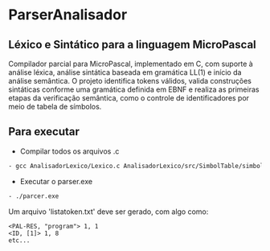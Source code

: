 # ParserAnalisador
## Léxico e Sintático para a linguagem MicroPascal

Compilador parcial para MicroPascal, implementado em C, com suporte à análise léxica, análise sintática baseada em gramática LL(1) e início da análise semântica. O projeto identifica tokens válidos, valida construções sintáticas conforme uma gramática definida em EBNF e realiza as primeiras etapas da verificação semântica, como o controle de identificadores por meio de tabela de símbolos.

## Para executar

- Compilar todos os arquivos .c
```Bash
- gcc AnalisadorLexico/Lexico.c AnalisadorLexico/src/SimbolTable/simboltable.c AnalisadorLexico/src/HashTable/hashtable.c AnalisadorSintatico/Sintatico.c main.c -o parser.exe
```
- Executar o parser.exe
```Bash
- ./parcer.exe
```
Um arquivo 'listatoken.txt' deve ser gerado, com algo como:
```Ttxt
<PAL-RES, "program"> 1, 1
<ID, [1]> 1, 8
etc...
```
